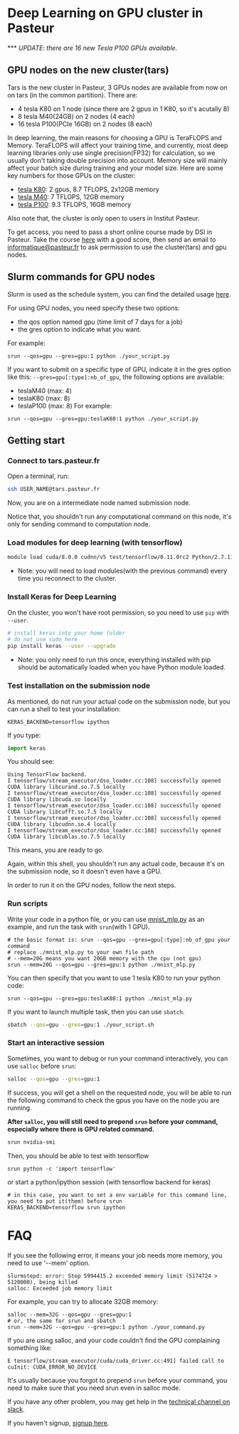 # Deep Learning on GPU cluster in Pasteur

*** *UPDATE: there are 16 new Tesla P100 GPUs available.*

## GPU nodes on the new cluster(tars)
Tars is the new cluster in Pasteur, 3 GPUs nodes are available from now on on tars (in the common partition). There are:
 * 4 tesla K80 on 1 node (since there are 2 gpus in 1 K80, so it's acutally 8)
 * 8 tesla M40(24GB) on 2 nodes (4 each)
 * 16 tesla P100(PCIe 16GB) on 2 nodes (8 each)

In deep learning, the main reasons for choosing a GPU is TeraFLOPS and Memory. TeraFLOPS will affect your training time, and currently, most deep learning libraries only use single precision(FP32) for calculation, so we usually don't taking double precision into account. Memory size will mainly affect your batch size during training and your model size. Here are some key numbers for those GPUs on the cluster:
 * [tesla K80](http://www.anandtech.com/show/8729/nvidia-launches-tesla-k80-gk210-gpu): 2 gpus, 8.7 TFLOPS, 2x12GB memory
 * [tesla M40](http://www.anandtech.com/show/8729/nvidia-launches-tesla-k80-gk210-gpu): 7 TFLOPS, 12GB memory
 * [tesla P100](http://www.anandtech.com/show/10433/nvidia-announces-pci-express-tesla-p100): 9.3 TFLOPS, 16GB memory

Also note that, the cluster is only open to users in Institut Pasteur.

To get access, you need to pass a short online course made by DSI in Pasteur. Take the course [here](https://moocs.pasteur.fr/courses/Institut_Pasteur/DSI_01/1/about) with a good score, then send an email to informatique@pasteur.fr to ask permission to use the cluster(tars) and gpu nodes. 

## Slurm commands for GPU nodes
Slurm is used as the schedule system, you can find the detailed usage [here](http://slurm.schedmd.com/).

For using GPU nodes, you need specify these two options:
* the qos option named gpu (time limit of 7 days for a job)
* the gres option to indicate what you want.

For example:
```
srun --qos=gpu --gres=gpu:1 python ./your_script.py
```

If you want to submit on a specific type of GPU, indicate it in the gres option like this: `--gres=gpu[:type]:nb_of_gpu`, the following options are available:
 * teslaM40 (max: 4)
 * teslaK80 (max: 8)
 * teslaP100 (max: 8)
For example:
```
srun --qos=gpu --gres=gpu:teslaK80:1 python ./your_script.py
```
## Getting start
### Connect to tars.pasteur.fr
Open a terminal, run:
```bash
ssh USER_NAME@tars.pasteur.fr
```
Now, you are on a intermediate node named submission node.

Notice that, you shouldn't run any computational command on this node, it's only for sending command to computation node.

### Load modules for deep learning (with tensorflow)
```bash
module load cuda/8.0.0 cudnn/v5 test/tensorflow/0.11.0rc2 Python/2.7.11
```
* Note: you will need to load modules(with the previous command) every time you reconnect to the cluster.

### Install Keras for Deep Learning
On the cluster, you won't have root permission, so you need to use `pip` with `--user`.
```bash
# install keras into your home folder
# do not use sudo here
pip install keras --user --upgrade
```
* Note: you only need to run this once, everything installed with pip should be automatically loaded when you have Python module loaded.

### Test installation on the submission node
As mentioned, do not run your actual code on the submission node, but you can run a shell to test your installation:
```
KERAS_BACKEND=tensorflow ipython
```
If you type:
```python
import keras
```
You should see:
```
Using TensorFlow backend.
I tensorflow/stream_executor/dso_loader.cc:108] successfully opened CUDA library libcurand.so.7.5 locally
I tensorflow/stream_executor/dso_loader.cc:108] successfully opened CUDA library libcuda.so locally
I tensorflow/stream_executor/dso_loader.cc:108] successfully opened CUDA library libcufft.so.7.5 locally
I tensorflow/stream_executor/dso_loader.cc:108] successfully opened CUDA library libcudnn.so.4 locally
I tensorflow/stream_executor/dso_loader.cc:108] successfully opened CUDA library libcublas.so.7.5 locally
```
This means, you are ready to go.

Again, within this shell, you shouldn't run any actual code, because it's on the submission node, so it doesn't even have a GPU.

In order to run it on the GPU nodes, follow the next steps.

### Run scripts
Write your code in a python file, or you can use [mnist_mlp.py](mnist_mlp.py) as an example, and run the task with `srun`(with 1 GPU).
```
# the basic format is: srun --qos=gpu --gres=gpu[:type]:nb_of_gpu your command
# replace ./mnist_mlp.py to your own file path
# --mem=20G means you want 20GB memory with the cpu (not gpu)
srun --mem=20G --qos=gpu --gres=gpu:1 python ./mnist_mlp.py
```
You can then specify that you want to use 1 tesla K80 to run your python code:
```
srun --qos=gpu --gres=gpu:teslaK80:1 python ./mnist_mlp.py
```

If you want to launch multiple task, then you can use `sbatch`.
```bash
sbatch --qos=gpu --gres=gpu:1 ./your_script.sh
```

### Start an interactive session
Sometimes, you want to debug or run your command interactively, you can use `salloc` before `srun`:
```bash
salloc --qos=gpu --gres=gpu:1
```
If success, you will get a shell on the requested node, you will be able to run the following command to check the gpus you have on the node you are running.

**After `salloc`,  you will still need to prepend `srun` before your command, especially where there is GPU related command.**

```bash
srun nvidia-smi
```
Then, you should be able to test with tensorflow
```
srun python -c 'import tensorflow'
```
or start a python/ipython session (with tensorflow backend for keras)
```
# in this case, you want to set a env variable for this command line, you need to put it(them) before srun
KERAS_BACKEND=tensorflow srun ipython
```

# FAQ

If you see the following error, it means your job needs more memory, you need to use '--mem' option.
```
slurmstepd: error: Step 5994415.2 exceeded memory limit (5174724 > 5120000), being killed
salloc: Exceeded job memory limit
```
For example, you can try to allocate 32GB memory:
```
salloc --mem=32G --qos=gpu --gres=gpu:1
# or, the same for srun and sbatch
srun --mem=32G --qos=gpu --gres=gpu:1 python ./your_command.py
```
If you are using salloc, and your code couldn't find the GPU complaining something like:
```
E tensorflow/stream_executor/cuda/cuda_driver.cc:491] failed call to cuInit: CUDA_ERROR_NO_DEVICE
```
It's usually because you forgot to prepend `srun` before your command, you need to make sure that you need srun even in salloc mode. 

If you have any other problem, you may get help in the [technical channel on slack](https://deeplearningclub.slack.com/messages/technical).

If you haven't signup, [signup here](https://deeplearningclub.slack.com/signup).


